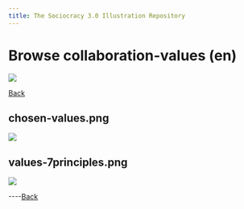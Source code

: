 ```yaml
---
title: The Sociocracy 3.0 Illustration Repository
---
```


# Browse collaboration-values (en)

![](/img/en-48px.png)

[Back](index-en.html)

## chosen-values.png

[![](/img/en/collaboration-values/chosen-values.png)](/img/en/collaboration-values/chosen-values.png)

## values-7principles.png

[![](/img/en/collaboration-values/values-7principles.png)](/img/en/collaboration-values/values-7principles.png)

----[Back](index-en.html)
